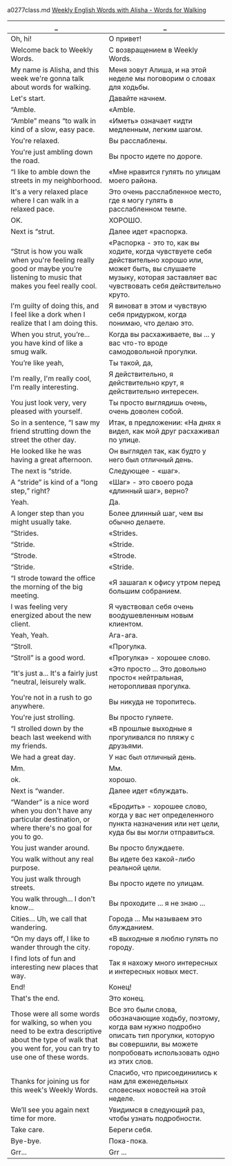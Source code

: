a0277class.md
[Weekly English Words with Alisha - Words for Walking](https://www.youtube.com/watch?v=KO8vph8dFZQ)





_|_
--|--
Oh, hi!|О привет!
Welcome back to Weekly Words.|С возвращением в Weekly Words.
My name is Alisha, and this week we're gonna talk about words for walking.|Меня зовут Алиша, и на этой неделе мы поговорим о словах для ходьбы.
Let's start.|Давайте начнем.
“Amble.|«Amble.
“Amble” means “to walk in kind of a slow, easy pace.|«Иметь» означает «идти медленным, легким шагом.
You're relaxed.|Вы расслаблены.
You're just ambling down the road.|Вы просто идете по дороге.
“I like to amble down the streets in my neighborhood.|«Мне нравится гулять по улицам моего района.
It's a very relaxed place where I can walk in a relaxed pace.|Это очень расслабленное место, где я могу гулять в расслабленном темпе.
OK.|ХОРОШО.
Next is “strut.|Далее идет «распорка.
“Strut is how you walk when you're feeling really good or maybe you’re listening to music that makes you feel really cool.|«Распорка - это то, как вы ходите, когда чувствуете себя действительно хорошо или, может быть, вы слушаете музыку, которая заставляет вас чувствовать себя действительно круто.
I'm guilty of doing this, and I feel like a dork when I realize that I am doing this.|Я виноват в этом и чувствую себя придурком, когда понимаю, что делаю это.
When you strut, you’re... you have kind of like a smug walk.|Когда вы расхаживаете, вы ... у вас что-то вроде самодовольной прогулки.
You’re like yeah,|Ты такой, да,
I'm really, I'm really cool, I'm really interesting.|Я действительно, я действительно крут, я действительно интересен.
You just look very, very pleased with yourself.|Ты просто выглядишь очень, очень доволен собой.
So in a sentence, “I saw my friend strutting down the street the other day.|Итак, в предложении: «На днях я видел, как мой друг расхаживал по улице.
He looked like he was having a great afternoon.|Он выглядел так, как будто у него был отличный день.
The next is “stride.|Следующее - «шаг».
A “stride” is kind of a “long step,” right?|«Шаг» - это своего рода «длинный шаг», верно?
Yeah.|Да.
A longer step than you might usually take.|Более длинный шаг, чем вы обычно делаете.
“Strides.|«Strides.
“Stride.|«Stride.
“Strode.|«Strode.
“Stride.|«Stride.
“I strode toward the office the morning of the big meeting.|«Я зашагал к офису утром перед большим собранием.
I was feeling very energized about the new client.|Я чувствовал себя очень воодушевленным новым клиентом.
Yeah, Yeah.|Ага-ага.
“Stroll.|«Прогулка.
“Stroll” is a good word.|«Прогулка» - хорошее слово.
“It's just a... It's a fairly just “neutral, leisurely walk.|«Это просто ... Это довольно просто« нейтральная, неторопливая прогулка.
You're not in a rush to go anywhere.|Вы никуда не торопитесь.
You're just strolling.|Вы просто гуляете.
“I strolled down by the beach last weekend with my friends.|«В прошлые выходные я прогуливался по пляжу с друзьями.
We had a great day.|У нас был отличный день.
Mm.|Мм.
ok.|хорошо.
Next is “wander.|Далее идет «блуждать.
“Wander” is a nice word when you don't have any particular destination, or where there's no goal for you to go.|«Бродить» - хорошее слово, когда у вас нет определенного пункта назначения или нет цели, куда бы вы могли отправиться.
You just wander around.|Вы просто блуждаете.
You walk without any real purpose.|Вы идете без какой-либо реальной цели.
You just walk through streets.|Вы просто идете по улицам.
You walk through... I don't know...|Вы проходите ... я не знаю ...
Cities… Uh, we call that wandering.|Города ... Мы называем это блужданием.
“On my days off, I like to wander through the city.|«В выходные я люблю гулять по городу.
I find lots of fun and interesting new places that way.|Так я нахожу много интересных и интересных новых мест.
End!|Конец!
That's the end.|Это конец.
Those were all some words for walking, so when you need to be extra descriptive about the type of walk that you went for, you can try to use one of these words.|Все это были слова, обозначающие ходьбу, поэтому, когда вам нужно подробно описать тип прогулки, которую вы совершили, вы можете попробовать использовать одно из этих слов.
Thanks for joining us for this week's Weekly Words.|Спасибо, что присоединились к нам для еженедельных словесных новостей на этой неделе.
We’ll see you again next time for more.|Увидимся в следующий раз, чтобы узнать подробности.
Take care.|Береги себя.
Bye-bye.|Пока-пока.
Grr...|Grr ...

